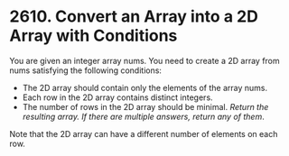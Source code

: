 # 2610. Convert an Array into a 2D Array with Conditions

You are given an integer array nums. You need to create a 2D array from nums satisfying the following conditions:

- The 2D array should contain only the elements of the array nums.
- Each row in the 2D array contains distinct integers.
- The number of rows in the 2D array should be minimal.
  _Return the resulting array. If there are multiple answers, return any of them_.

Note that the 2D array can have a different number of elements on each row.
